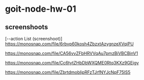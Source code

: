 # goit-node-hw-01
## screenshoots


[--action List (screenshoot)]
https://monosnap.com/file/6rbvp60kosh4ZbzxtAzygnzeXVqiPU

https://monosnap.com/file/CA56vvZFbHRVVqAu7pmzBiVBCBinV1

https://monosnap.com/file/Cc6tytZHbDbWXQME0Rtq3KXz9GEjgy

https://monosnap.com/file/ZbrtdmoblipRFzTJrfNYJcNpF75lS5

